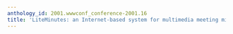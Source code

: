 ```yaml
---
anthology_id: 2001.wwwconf_conference-2001.16
title: 'LiteMinutes: an Internet-based system for multimedia meeting minutes'
---
```

